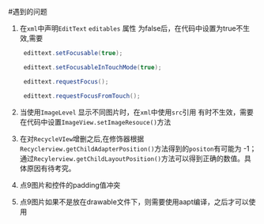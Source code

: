 #遇到的问题 

1. 在`xml`中声明`EditText` `editables` 属性 为false后，在代码中设置为true不生效,需要

   ``` java
    edittext.setFocusable(true);
   
    edittext.setFocusableInTouchMode(true);
   
    edittext.requestFocus();
   
    edittext.requestFocusFromTouch();
   
   ```

2. 当使用`ImageLevel` 显示不同图片时，在`xml`中使用`src`引用 有时不生效，需要在代码中设置`ImageView.setImageResouce()`方法

3. 在对`RecycleVIew`增删之后,在修饰器根据     ` Recyclerview.getChildAdapterPosition()`方法得到的`positon`有可能为 -1；通过`Recylerview.getChildLayoutPosition()`方法可以得到正确的数值。具体原因有待考究。

4. 点9图片和控件的padding值冲突

5. 点9图片如果不是放在drawable文件下，则需要使用aapt编译，之后才可以使用
